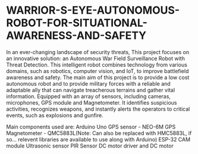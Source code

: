 # WARRIOR-S-EYE-AUTONOMOUS-ROBOT-FOR-SITUATIONAL-AWARENESS-AND-SAFETY
In an ever-changing landscape of security threats, This project focuses on an innovative solution: an Autonomous War Field Surveillance Robot with Threat Detection. This intelligent robot combines technology from various domains, such as robotics, computer vision, and IoT, to improve battlefield awareness and safety.
The main aim of this project is to provide a low cost autonomous robot and to provide military forces with a reliable and adaptable ally that can navigate treacherous terrains and gather vital information. Equipped with an array of sensors, including cameras, microphones, GPS module and Magnetometer. It identifies suspicious activities, recognizes weapons, and instantly alerts the operators to critical events, such as explosions and gunfire.

Main components used are:
Arduino Uno
GPS sensor - NEO-6M GPS
Magnetometer - QMC5883L(Note: Can also be replaced with HMC5883L, if so... relevent libraries are available to use along with Arduino)
ESP-32 CAM module
Ultrasonic sensor
PIR Sensor
DC motor driver and DC motor
